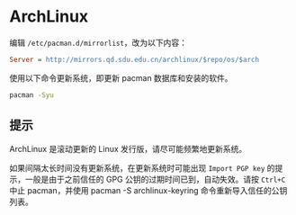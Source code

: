 # ArchLinux

编辑 `/etc/pacman.d/mirrorlist`，改为以下内容：

```ini
Server = http://mirrors.qd.sdu.edu.cn/archlinux/$repo/os/$arch 
```

使用以下命令更新系统，即更新 pacman 数据库和安装的软件。

```bash
pacman -Syu
```

## 提示
ArchLinux 是滚动更新的 Linux 发行版，请尽可能频繁地更新系统。

如果间隔太长时间没有更新系统，在更新系统时可能出现 `Import PGP key` 的提示，一般是由于之前信任的 GPG 公钥的过期时间已到，自动失效。请按 `Ctrl+C` 中止 pacman，并使用 pacman -S archlinux-keyring 命令重新导入信任的公钥列表。